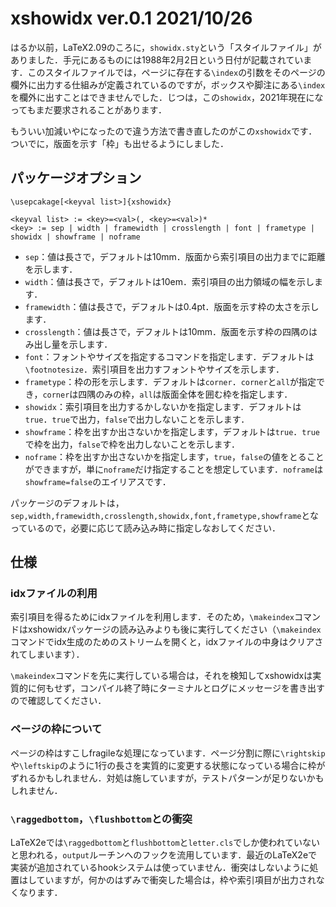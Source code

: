 # xshowidx ver.0.1 2021/10/26

はるか以前，LaTeX2.09のころに，`showidx.sty`という「スタイルファイル」がありました．手元にあるものには1988年2月2日という日付が記載されています．このスタイルファイルでは，ページに存在する`\index`の引数をそのページの欄外に出力する仕組みが定義されているのですが，ボックスや脚注にある`\index`を欄外に出すことはできませんでした．じつは，この`showidx`，2021年現在になってもまだ要求されることがあります．

もういい加減いやになったので違う方法で書き直したのがこの`xshowidx`です．ついでに，版面を示す「枠」も出せるようにしました．

## パッケージオプション

````
\usepcakage[<keyval list>]{xshowidx}

<keyval list> := <key>=<val>(, <key>=<val>)*
<key> := sep | width | framewidth | crosslength | font | frametype | showidx | showframe | noframe
````

- `sep`：値は長さで，デフォルトは10mm．版面から索引項目の出力までに距離を示します．
- `width`：値は長さで，デフォルトは10em．索引項目の出力領域の幅を示します．
- `framewidth`：値は長さで，デフォルトは0.4pt．版面を示す枠の太さを示します．
- `crosslength`：値は長さで，デフォルトは10mm．版面を示す枠の四隅のはみ出し量を示します．
- `font`：フォントやサイズを指定するコマンドを指定します．デフォルトは`\footnotesize`．索引項目を出力すフォントやサイズを示します．
- `frametype`：枠の形を示します．デフォルトは`corner`．`corner`と`all`が指定でき，`corner`は四隅のみの枠，`all`は版面全体を囲む枠を指定します．
- `showidx`：索引項目を出力するかしないかを指定します．デフォルトは`true`．`true`で出力，`false`で出力しないことを示します．
- `showframe`：枠を出すか出さないかを指定します，デフォルトは`true`．`true`で枠を出力，`false`で枠を出力しないことを示します．
- `noframe`：枠を出すか出さないかを指定します，`true`，`false`の値をとることができますが，単に`noframe`だけ指定することを想定しています．`noframe`は`showframe=false`のエイリアスです．

パッケージのデフォルトは，`sep,width,framewidth,crosslength,showidx,font,frametype,showframe`となっているので，必要に応じて読み込み時に指定しなおしてください．

## 仕様

### idxファイルの利用

索引項目を得るためにidxファイルを利用します．そのため，`\makeindex`コマンドはxshowidxパッケージの読み込みよりも後に実行してください（`\makeindex`コマンドでidx生成のためのストリームを開くと，idxファイルの中身はクリアされてしまいます）．

`\makeindex`コマンドを先に実行している場合は，それを検知してxshowidxは実質的に何もせず，コンパイル終了時にターミナルとログにメッセージを書き出すので確認してください．

### ページの枠について

ページの枠はすこしfragileな処理になっています．ページ分割に際に`\rightskip`や`\leftskip`のように1行の長さを実質的に変更する状態になっている場合に枠がずれるかもしれません．対処は施していますが，テストパターンが足りないかもしれません．


### `\raggedbottom`，`\flushbottom`との衝突

LaTeX2eでは`\raggedbottom`と`flushbottom`と`letter.cls`でしか使われていないと思われる，`output`ルーチンへのフックを流用しています．最近のLaTeX2eで実装が追加されているhookシステムは使っていません．衝突はしないように処置はしていますが，何かのはずみで衝突した場合は，枠や索引項目が出力されなくなります．







